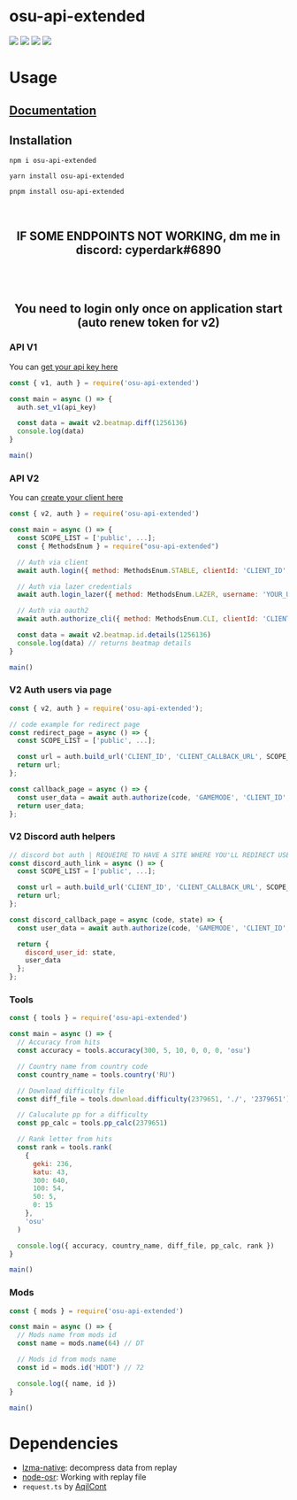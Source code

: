 # osu-api-extended

[![](https://img.shields.io/npm/v/osu-api-extended?color=AD745F&style=for-the-badge)](https://www.npmjs.org/package/osu-api-extended)
[![](https://img.shields.io/bundlephobia/min/@aqilcont/osu-api-extended?color=5FAE89&label=size&style=for-the-badge)](https://www.npmjs.org/package/osu-api-extended)
[![](https://img.shields.io/npm/dm/osu-api-extended?color=625FAD&style=for-the-badge)](https://npm-stat.com/charts.html?package=osu-api-extended)
![](https://img.shields.io/npm/l/osu-api-extended?color=AD5F8C&style=for-the-badge)

# Usage

## [Documentation](https://github.com/cyperdark/osu-api-extended/wiki)

## Installation

```
npm i osu-api-extended
```

```
yarn install osu-api-extended
```

```
pnpm install osu-api-extended
```

<br>
<h2 align="center">IF SOME ENDPOINTS NOT WORKING, dm me in discord: cyperdark#6890</h2>
<br>
<br>

<h2 align="center">You need to login only once on application start (auto renew token for v2)</h2>

### API V1

You can [get your api key here](https://osu.ppy.sh/p/api 'https://osu.ppy.sh/p/api')

```javascript
const { v1, auth } = require('osu-api-extended')

const main = async () => {
  auth.set_v1(api_key)

  const data = await v2.beatmap.diff(1256136)
  console.log(data)
}

main()
```

### API V2

You can [create your client here](https://osu.ppy.sh/home/account/edit#oauth 'https://osu.ppy.sh/home/account/edit#oauth')

```javascript
const { v2, auth } = require('osu-api-extended')

const main = async () => {
  const SCOPE_LIST = ['public', ...];
  const { MethodsEnum } = require("osu-api-extended")

  // Auth via client
  await auth.login({ method: MethodsEnum.STABLE, clientId: 'CLIENT_ID', clientSecret: 'CLIENT_SECRET', scope: SCOPE_LIST });

  // Auth via lazer credentials
  await auth.login_lazer({ method: MethodsEnum.LAZER, username: 'YOUR_USERNAME', password: 'YOUR_PASSWORD' });

  // Auth via oauth2
  await auth.authorize_cli({ method: MethodsEnum.CLI, clientId: 'CLIENT_ID', clientSecret: 'CLIENT_SECRET', redirectUri: 'CALLBACK_URL', scope: SCOPE_LIST });

  const data = await v2.beatmap.id.details(1256136)
  console.log(data) // returns beatmap details
}

main()
```

### V2 Auth users via page

```javascript
const { v2, auth } = require('osu-api-extended');

// code example for redirect page
const redirect_page = async () => {
  const SCOPE_LIST = ['public', ...];

  const url = auth.build_url('CLIENT_ID', 'CLIENT_CALLBACK_URL', SCOPE_LIST);
  return url;
};

const callback_page = async () => {
  const user_data = await auth.authorize(code, 'GAMEMODE', 'CLIENT_ID', 'CLIENT_SECRET', 'CLIENT_CALLBACK_URL');
  return user_data;
};

```

### V2 Discord auth helpers

```javascript
// discord bot auth | REQUEIRE TO HAVE A SITE WHERE YOU'LL REDIRECT USERS AFTER AUTH
const discord_auth_link = async () => {
  const SCOPE_LIST = ['public', ...];

  const url = auth.build_url('CLIENT_ID', 'CLIENT_CALLBACK_URL', SCOPE_LIST, 'DICSORD_USER_ID');
  return url;
};

const discord_callback_page = async (code, state) => {
  const user_data = await auth.authorize(code, 'GAMEMODE', 'CLIENT_ID', 'CLIENT_SECRET', 'CLIENT_CALLBACK_URL');

  return {
    discord_user_id: state,
    user_data
  };
};

```

### Tools

```javascript
const { tools } = require('osu-api-extended')

const main = async () => {
  // Accuracy from hits
  const accuracy = tools.accuracy(300, 5, 10, 0, 0, 0, 'osu')

  // Country name from country code
  const country_name = tools.country('RU')

  // Download difficulty file
  const diff_file = tools.download.difficulty(2379651, './', '2379651')

  // Calucalute pp for a difficulty
  const pp_calc = tools.pp_calc(2379651)

  // Rank letter from hits
  const rank = tools.rank(
    {
      geki: 236,
      katu: 43,
      300: 640,
      100: 54,
      50: 5,
      0: 15
    },
    'osu'
  )

  console.log({ accuracy, country_name, diff_file, pp_calc, rank })
}

main()
```

### Mods

```javascript
const { mods } = require('osu-api-extended')

const main = async () => {
  // Mods name from mods id
  const name = mods.name(64) // DT

  // Mods id from mods name
  const id = mods.id('HDDT') // 72

  console.log({ name, id })
}

main()
```

# Dependencies

- [lzma-native](https://www.npmjs.com/package/lzma-native 'https://www.npmjs.com/package/lzma-native'): decompress data from replay
- [node-osr](npmjs.com/package/node-osr 'npmjs.com/package/node-osr'): Working with replay file
- `request.ts` by [AqilCont](https://github.com/AqilCont 'https://github.com/AqilCont')

